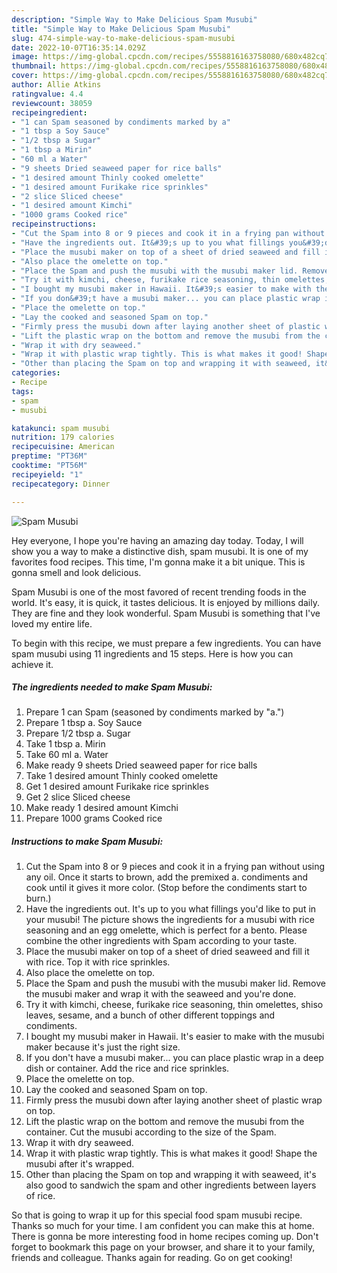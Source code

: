 ```yaml
---
description: "Simple Way to Make Delicious Spam Musubi"
title: "Simple Way to Make Delicious Spam Musubi"
slug: 474-simple-way-to-make-delicious-spam-musubi
date: 2022-10-07T16:35:14.029Z
image: https://img-global.cpcdn.com/recipes/5558816163758080/680x482cq70/spam-musubi-recipe-main-photo.jpg
thumbnail: https://img-global.cpcdn.com/recipes/5558816163758080/680x482cq70/spam-musubi-recipe-main-photo.jpg
cover: https://img-global.cpcdn.com/recipes/5558816163758080/680x482cq70/spam-musubi-recipe-main-photo.jpg
author: Allie Atkins
ratingvalue: 4.4
reviewcount: 38059
recipeingredient:
- "1 can Spam seasoned by condiments marked by a"
- "1 tbsp a Soy Sauce"
- "1/2 tbsp a Sugar"
- "1 tbsp a Mirin"
- "60 ml a Water"
- "9 sheets Dried seaweed paper for rice balls"
- "1 desired amount Thinly cooked omelette"
- "1 desired amount Furikake rice sprinkles"
- "2 slice Sliced cheese"
- "1 desired amount Kimchi"
- "1000 grams Cooked rice"
recipeinstructions:
- "Cut the Spam into 8 or 9 pieces and cook it in a frying pan without using any oil. Once it starts to brown, add the premixed a. condiments and cook until it gives it more color. (Stop before the condiments start to burn.)"
- "Have the ingredients out. It&#39;s up to you what fillings you&#39;d like to put in your musubi! The picture shows the ingredients for a musubi with rice seasoning and an egg omelette, which is perfect for a bento. Please combine the other ingredients with Spam according to your taste."
- "Place the musubi maker on top of a sheet of dried seaweed and fill it with rice. Top it with rice sprinkles."
- "Also place the omelette on top."
- "Place the Spam and push the musubi with the musubi maker lid. Remove the musubi maker and wrap it with the seaweed and you&#39;re done."
- "Try it with kimchi, cheese, furikake rice seasoning, thin omelettes, shiso leaves, sesame, and a bunch of other different toppings and condiments."
- "I bought my musubi maker in Hawaii. It&#39;s easier to make with the musubi maker because it&#39;s just the right size."
- "If you don&#39;t have a musubi maker... you can place plastic wrap in a deep dish or container. Add the rice and rice sprinkles."
- "Place the omelette on top."
- "Lay the cooked and seasoned Spam on top."
- "Firmly press the musubi down after laying another sheet of plastic wrap on top."
- "Lift the plastic wrap on the bottom and remove the musubi from the container. Cut the musubi according to the size of the Spam."
- "Wrap it with dry seaweed."
- "Wrap it with plastic wrap tightly. This is what makes it good! Shape the musubi after it&#39;s wrapped."
- "Other than placing the Spam on top and wrapping it with seaweed, it&#39;s also good to sandwich the spam and other ingredients between layers of rice."
categories:
- Recipe
tags:
- spam
- musubi

katakunci: spam musubi 
nutrition: 179 calories
recipecuisine: American
preptime: "PT36M"
cooktime: "PT56M"
recipeyield: "1"
recipecategory: Dinner

---
```



![Spam Musubi](https://img-global.cpcdn.com/recipes/5558816163758080/680x482cq70/spam-musubi-recipe-main-photo.jpg)

Hey everyone, I hope you're having an amazing day today. Today, I will show you a way to make a distinctive dish, spam musubi. It is one of my favorites food recipes. This time, I'm gonna make it a bit unique. This is gonna smell and look delicious.

Spam Musubi is one of the most favored of recent trending foods in the world. It's easy, it is quick, it tastes delicious. It is enjoyed by millions daily. They are fine and they look wonderful. Spam Musubi is something that I've loved my entire life.




To begin with this recipe, we must prepare a few ingredients. You can have spam musubi using 11 ingredients and 15 steps. Here is how you can achieve it.

<!--inarticleads1-->

##### The ingredients needed to make Spam Musubi:

1. Prepare 1 can Spam (seasoned by condiments marked by &#34;a.&#34;)
1. Prepare 1 tbsp a. Soy Sauce
1. Prepare 1/2 tbsp a. Sugar
1. Take 1 tbsp a. Mirin
1. Take 60 ml a. Water
1. Make ready 9 sheets Dried seaweed paper for rice balls
1. Take 1 desired amount Thinly cooked omelette
1. Get 1 desired amount Furikake rice sprinkles
1. Get 2 slice Sliced cheese
1. Make ready 1 desired amount Kimchi
1. Prepare 1000 grams Cooked rice




<!--inarticleads2-->

##### Instructions to make Spam Musubi:

1. Cut the Spam into 8 or 9 pieces and cook it in a frying pan without using any oil. Once it starts to brown, add the premixed a. condiments and cook until it gives it more color. (Stop before the condiments start to burn.)
1. Have the ingredients out. It&#39;s up to you what fillings you&#39;d like to put in your musubi! The picture shows the ingredients for a musubi with rice seasoning and an egg omelette, which is perfect for a bento. Please combine the other ingredients with Spam according to your taste.
1. Place the musubi maker on top of a sheet of dried seaweed and fill it with rice. Top it with rice sprinkles.
1. Also place the omelette on top.
1. Place the Spam and push the musubi with the musubi maker lid. Remove the musubi maker and wrap it with the seaweed and you&#39;re done.
1. Try it with kimchi, cheese, furikake rice seasoning, thin omelettes, shiso leaves, sesame, and a bunch of other different toppings and condiments.
1. I bought my musubi maker in Hawaii. It&#39;s easier to make with the musubi maker because it&#39;s just the right size.
1. If you don&#39;t have a musubi maker... you can place plastic wrap in a deep dish or container. Add the rice and rice sprinkles.
1. Place the omelette on top.
1. Lay the cooked and seasoned Spam on top.
1. Firmly press the musubi down after laying another sheet of plastic wrap on top.
1. Lift the plastic wrap on the bottom and remove the musubi from the container. Cut the musubi according to the size of the Spam.
1. Wrap it with dry seaweed.
1. Wrap it with plastic wrap tightly. This is what makes it good! Shape the musubi after it&#39;s wrapped.
1. Other than placing the Spam on top and wrapping it with seaweed, it&#39;s also good to sandwich the spam and other ingredients between layers of rice.




So that is going to wrap it up for this special food spam musubi recipe. Thanks so much for your time. I am confident you can make this at home. There is gonna be more interesting food in home recipes coming up. Don't forget to bookmark this page on your browser, and share it to your family, friends and colleague. Thanks again for reading. Go on get cooking!
